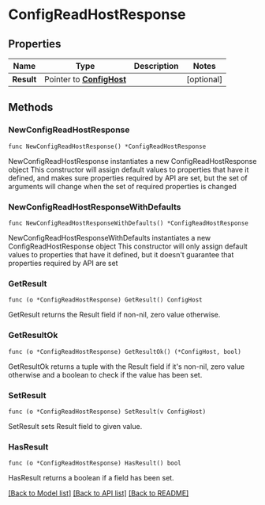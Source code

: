 # ConfigReadHostResponse

## Properties

Name | Type | Description | Notes
------------ | ------------- | ------------- | -------------
**Result** | Pointer to [**ConfigHost**](ConfigHost.md) |  | [optional] 

## Methods

### NewConfigReadHostResponse

`func NewConfigReadHostResponse() *ConfigReadHostResponse`

NewConfigReadHostResponse instantiates a new ConfigReadHostResponse object
This constructor will assign default values to properties that have it defined,
and makes sure properties required by API are set, but the set of arguments
will change when the set of required properties is changed

### NewConfigReadHostResponseWithDefaults

`func NewConfigReadHostResponseWithDefaults() *ConfigReadHostResponse`

NewConfigReadHostResponseWithDefaults instantiates a new ConfigReadHostResponse object
This constructor will only assign default values to properties that have it defined,
but it doesn't guarantee that properties required by API are set

### GetResult

`func (o *ConfigReadHostResponse) GetResult() ConfigHost`

GetResult returns the Result field if non-nil, zero value otherwise.

### GetResultOk

`func (o *ConfigReadHostResponse) GetResultOk() (*ConfigHost, bool)`

GetResultOk returns a tuple with the Result field if it's non-nil, zero value otherwise
and a boolean to check if the value has been set.

### SetResult

`func (o *ConfigReadHostResponse) SetResult(v ConfigHost)`

SetResult sets Result field to given value.

### HasResult

`func (o *ConfigReadHostResponse) HasResult() bool`

HasResult returns a boolean if a field has been set.


[[Back to Model list]](../README.md#documentation-for-models) [[Back to API list]](../README.md#documentation-for-api-endpoints) [[Back to README]](../README.md)



